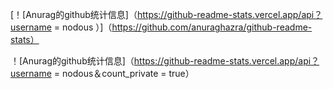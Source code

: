 [！[Anurag的github统计信息]（https://github-readme-stats.vercel.app/api？username = nodous ）]（https://github.com/anuraghazra/github-readme-stats）


！[Anurag的github统计信息]（https://github-readme-stats.vercel.app/api？username = nodous＆count_private = true）
